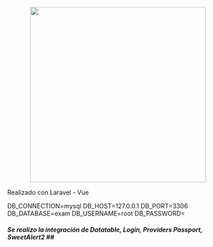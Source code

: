 <p align="center"><a href="https://laravel.com" target="_blank"><img src="https://raw.githubusercontent.com/laravel/art/master/logo-lockup/5%20SVG/2%20CMYK/1%20Full%20Color/laravel-logolockup-cmyk-red.svg" width="400"></a></p>

Realizado con Laravel - Vue

DB_CONNECTION=mysql
DB_HOST=127.0.0.1
DB_PORT=3306
DB_DATABASE=exam
DB_USERNAME=root
DB_PASSWORD=

<h5>Se realizo la integración de  Datatable, Login, Providers Passport, SweetAlert2</5>
##
